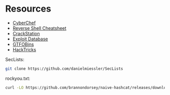 # Resources

- [CyberChef](https://gchq.github.io/CyberChef/)
- [Reverse Shell Cheatsheet](https://github.com/swisskyrepo/PayloadsAllTheThings/blob/master/Methodology%20and%20Resources/Reverse%20Shell%20Cheatsheet.md)
- [CrackStation](https://crackstation.net/)
- [Exploit Database](https://exploit-db.com/)
- [GTFOBins](https://gtfobins.github.io/)
- [HackTricks](https://book.hacktricks.xyz/)

SecLists:

```bash
git clone https://github.com/danielmiessler/SecLists
```

rockyou.txt:

```bash
curl -LO https://github.com/brannondorsey/naive-hashcat/releases/download/data/rockyou.txt
```
